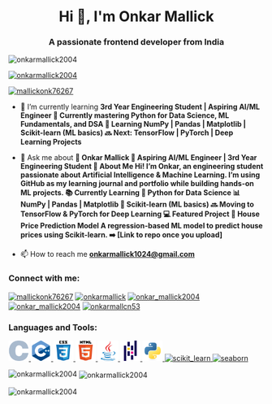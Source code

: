 <h1 align="center">Hi 👋, I'm Onkar Mallick</h1>
<h3 align="center">A passionate frontend developer from India</h3>

<p align="left"> <img src="https://komarev.com/ghpvc/?username=onkarmallick2004&label=Profile%20views&color=0e75b6&style=flat" alt="onkarmallick2004" /> </p>

<p align="left"> <a href="https://github.com/ryo-ma/github-profile-trophy"><img src="https://github-profile-trophy.vercel.app/?username=onkarmallick2004" alt="onkarmallick2004" /></a> </p>

<p align="left"> <a href="https://twitter.com/mallickonk76267" target="blank"><img src="https://img.shields.io/twitter/follow/mallickonk76267?logo=twitter&style=for-the-badge" alt="mallickonk76267" /></a> </p>

- 🌱 I’m currently learning **3rd Year Engineering Student | Aspiring AI/ML Engineer 🚀 Currently mastering Python for Data Science, ML Fundamentals, and DSA 🧠 Learning NumPy | Pandas | Matplotlib | Scikit-learn (ML basics) 🔜 Next: TensorFlow | PyTorch | Deep Learning Projects**

- 💬 Ask me about **🚀 Onkar Mallick 🎯 Aspiring AI/ML Engineer | 3rd Year Engineering Student 🌟 About Me Hi! I’m Onkar, an engineering student passionate about Artificial Intelligence & Machine Learning. I’m using GitHub as my learning journal and portfolio while building hands-on ML projects. 📚 Currently Learning 🔢 Python for Data Science 📊 NumPy | Pandas | Matplotlib 🤖 Scikit-learn (ML basics) 🔜 Moving to TensorFlow & PyTorch for Deep Learning 💻 Featured Project 🏡 House Price Prediction Model A regression-based ML model to predict house prices using Scikit-learn. ➡️ [Link to repo once you upload]**

- 📫 How to reach me **onkarmallick1024@gmail.com**

<h3 align="left">Connect with me:</h3>
<p align="left">
<a href="https://twitter.com/mallickonk76267" target="blank"><img align="center" src="https://raw.githubusercontent.com/rahuldkjain/github-profile-readme-generator/master/src/images/icons/Social/twitter.svg" alt="mallickonk76267" height="30" width="40" /></a>
<a href="https://kaggle.com/onkarmallick" target="blank"><img align="center" src="https://raw.githubusercontent.com/rahuldkjain/github-profile-readme-generator/master/src/images/icons/Social/kaggle.svg" alt="onkarmallick" height="30" width="40" /></a>
<a href="https://instagram.com/onkar_mallick2004" target="blank"><img align="center" src="https://raw.githubusercontent.com/rahuldkjain/github-profile-readme-generator/master/src/images/icons/Social/instagram.svg" alt="onkar_mallick2004" height="30" width="40" /></a>
<a href="https://www.leetcode.com/onkar_mallick2004" target="blank"><img align="center" src="https://raw.githubusercontent.com/rahuldkjain/github-profile-readme-generator/master/src/images/icons/Social/leet-code.svg" alt="onkar_mallick2004" height="30" width="40" /></a>
<a href="https://auth.geeksforgeeks.org/user/onkarmallcn53" target="blank"><img align="center" src="https://raw.githubusercontent.com/rahuldkjain/github-profile-readme-generator/master/src/images/icons/Social/geeks-for-geeks.svg" alt="onkarmallcn53" height="30" width="40" /></a>
</p>

<h3 align="left">Languages and Tools:</h3>
<p align="left"> <a href="https://www.cprogramming.com/" target="_blank" rel="noreferrer"> <img src="https://raw.githubusercontent.com/devicons/devicon/master/icons/c/c-original.svg" alt="c" width="40" height="40"/> </a> <a href="https://www.w3schools.com/cpp/" target="_blank" rel="noreferrer"> <img src="https://raw.githubusercontent.com/devicons/devicon/master/icons/cplusplus/cplusplus-original.svg" alt="cplusplus" width="40" height="40"/> </a> <a href="https://www.w3schools.com/css/" target="_blank" rel="noreferrer"> <img src="https://raw.githubusercontent.com/devicons/devicon/master/icons/css3/css3-original-wordmark.svg" alt="css3" width="40" height="40"/> </a> <a href="https://www.w3.org/html/" target="_blank" rel="noreferrer"> <img src="https://raw.githubusercontent.com/devicons/devicon/master/icons/html5/html5-original-wordmark.svg" alt="html5" width="40" height="40"/> </a> <a href="https://www.java.com" target="_blank" rel="noreferrer"> <img src="https://raw.githubusercontent.com/devicons/devicon/master/icons/java/java-original.svg" alt="java" width="40" height="40"/> </a> <a href="https://pandas.pydata.org/" target="_blank" rel="noreferrer"> <img src="https://raw.githubusercontent.com/devicons/devicon/2ae2a900d2f041da66e950e4d48052658d850630/icons/pandas/pandas-original.svg" alt="pandas" width="40" height="40"/> </a> <a href="https://www.python.org" target="_blank" rel="noreferrer"> <img src="https://raw.githubusercontent.com/devicons/devicon/master/icons/python/python-original.svg" alt="python" width="40" height="40"/> </a> <a href="https://scikit-learn.org/" target="_blank" rel="noreferrer"> <img src="https://upload.wikimedia.org/wikipedia/commons/0/05/Scikit_learn_logo_small.svg" alt="scikit_learn" width="40" height="40"/> </a> <a href="https://seaborn.pydata.org/" target="_blank" rel="noreferrer"> <img src="https://seaborn.pydata.org/_images/logo-mark-lightbg.svg" alt="seaborn" width="40" height="40"/> </a> </p>

<p><img align="left" src="https://github-readme-stats.vercel.app/api/top-langs?username=onkarmallick2004&show_icons=true&locale=en&layout=compact" alt="onkarmallick2004" /></p>

<p>&nbsp;<img align="center" src="https://github-readme-stats.vercel.app/api?username=onkarmallick2004&show_icons=true&locale=en" alt="onkarmallick2004" /></p>

<p><img align="center" src="https://github-readme-streak-stats.herokuapp.com/?user=onkarmallick2004&" alt="onkarmallick2004" /></p>
